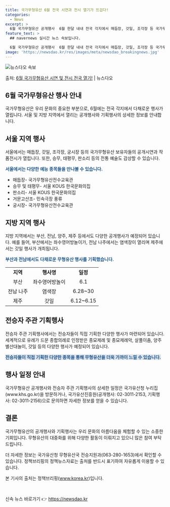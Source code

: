 ```yaml
---
title: 국가무형유산 6월 전국 시연과 전시 열기가 뜨겁다!
categories:
  - News
excerpt: >
  6월 국가무형유산 공개행사  6월 한달 내내 전국 각지에서 매듭장, 갓일, 조각장 등 국가무형유산 보유자들의…
feature_text: >
  ## navernews 실시간 뉴스 속보입니다.

  6월 국가무형유산 공개행사  6월 한달 내내 전국 각지에서 매듭장, 갓일, 조각장 등 국가무형유산 보유자들의…
image: 'https://newsdao.kr/res/images/meta/newsdao_breakingnews.jpg'
---
```


![뉴스다오 속보](https://newsdao.kr/res/images/meta/newsdao_breakingnews.jpg)

<p>출처: <a href="https://newsdao.kr/4016" rel="dofollow">6월 국가무형유산 시연 및 전시 전국 열기!</a> | 뉴스다오</p>

<h2 data-ke-size="size26">6월 국가무형유산 행사 안내</h2>
국가무형유산은 우리 문화의 중요한 부분으로, 6월에는 전국 각지에서 다채로운 행사가 열립니다. 서울 및 지방 지역에서 열리는 공개행사와 기획행사의 상세한 정보를 안내합니다.

<p data-ke-size="size16"></p>

<h2 data-ke-size="size24">서울 지역 행사</h2>
서울에서는 매듭장, 갓일, 조각장, 궁시장 등의 국가무형유산 보유자들의 공개시연과 작품전시가 열립니다. 또한, 승무, 태평무, 판소리 등의 전통 예술도 감상할 수 있습니다.

<b><span style="color: #1a5490;">서울에서는 다양한 예능 종목들을 만나볼 수 있습니다.</span></b>
<ul>
  <li>매듭장- 국가무형유산전수교육관</li>
  <li>승무 및 태평무- 서울 KOUS 한국문화의집</li>
  <li>판소리- 서울 KOUS 한국문화의집</li>
  <li>거문고산조- 민속극장 풍류</li>
  <li>궁시장- 국가무형유산전수교육관</li>
</ul>

<p data-ke-size="size16"></p>

<h2 data-ke-size="size24">지방 지역 행사</h2>
지방 지역에서는 부산, 전남, 양주, 제주 등에서도 다양한 공개행사가 예정되어 있습니다. 예를 들어, 부산에서는 좌수영어방놀이가, 전남 나주에서는 염색장이 열리며 제주에서는 갓일 행사가 개최됩니다.

<b><span style="color: #1a5490;">부산과 전남에서도 다채로운 무형유산 행사를 기획했습니다.</span></b>

<table>
  <tr>
    <td style="text-align: center; height: 17px;"><b>지역</b></td>
    <td style="text-align: center; height: 17px;"><b>행사명</b></td>
    <td style="text-align: center; height: 17px;"><b>일정</b></td>
  </tr>
  <tr>
    <td style="text-align: center; height: 17px;">부산</td>
    <td style="text-align: center; height: 17px;">좌수영어방놀이</td>
    <td style="text-align: center; height: 17px;">6.1</td>
  </tr>
  <tr>
    <td style="text-align: center; height: 17px;">전남 나주</td>
    <td style="text-align: center; height: 17px;">염색장</td>
    <td style="text-align: center; height: 17px;">6.28~30</td>
  </tr>
  <tr>
    <td style="text-align: center; height: 17px;">제주</td>
    <td style="text-align: center; height: 17px;">갓일</td>
    <td style="text-align: center; height: 17px;">6.12~6.15</td>
  </tr>
</table>

<p data-ke-size="size16"></p>

<h2 data-ke-size="size24">전승자 주관 기획행사</h2>
전승자 주관 기획행사에서는 전승자들이 직접 기획한 다양한 행사가 마련되어 있습니다. 세계적으로 유례가 드문 종합의례로 인정받은 종묘제례 및 종묘제례악, 살풀이춤, 양주별산대놀이, 갓일 등의 다양한 행사가 예정되어 있습니다.

<b><span style="background-color: #21538527; color: #1a5490;">전승자들이 직접 기획한 다양한 종목을 통해 무형유산을 더욱 가까이 느낄 수 있습니다.</span></b>

<p data-ke-size="size16"></p>

<h2 data-ke-size="size24">행사 일정 안내</h2>
국가무형유산 공개행사와 전승자 주관 기획행사의 상세한 일정은 국가유산청 누리집(www.khs.go.kr)을 방문하거나, 국가유산진흥원(공개행사: 02-3011-2153, 기획행사: 02-3011-2156)으로 문의하면 자세한 정보를 얻을 수 있습니다.

<p data-ke-size="size16"></p>

<h2 data-ke-size="size24">결론</h2>
국가무형유산의 공개행사와 기획행사는 우리 문화의 아름다움을 체험할 수 있는 소중한 기회입니다. 무형유산의 대중화를 위해 다양한 활동이 이뤄지고 있으니 많은 참여 부탁드립니다.

더 자세한 정보는 국가유산청 무형유산국 전승지원과(063-280-1653)에서 확인할 수 있습니다. 정책브리핑의 정책뉴스자료는 출처를 반드시 표기하여 자유롭게 이용할 수 있습니다.

<p data-ke-size="size16"></p>

본 기사의 출처는 정책브리핑(www.korea.kr)입니다.

<p data-ke-size="size16">&nbsp;</p> 

신속 뉴스 바로가기 👉 <a href="https://newsdao.kr" rel="dofollow">https://newsdao.kr</a>



